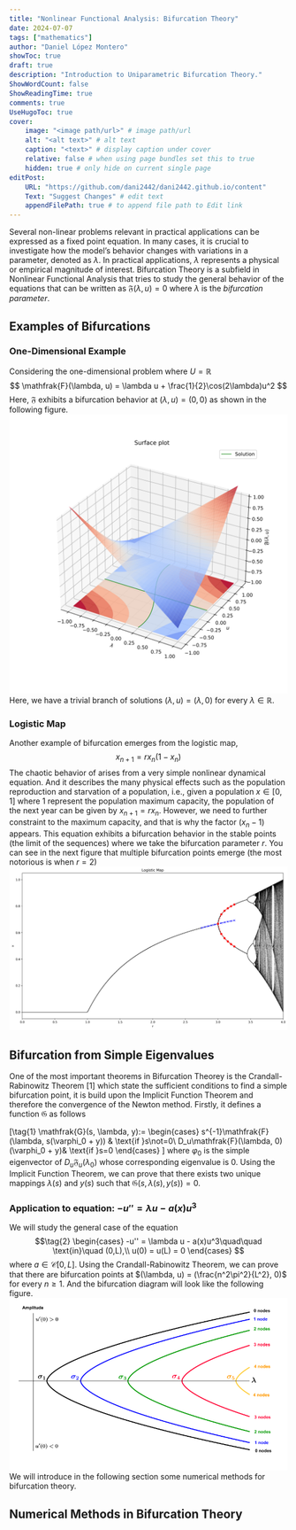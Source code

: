 ```yaml
---
title: "Nonlinear Functional Analysis: Bifurcation Theory"
date: 2024-07-07
tags: ["mathematics"]
author: "Daniel López Montero"
showToc: true
draft: true
description: "Introduction to Uniparametric Bifurcation Theory."
ShowWordCount: false
ShowReadingTime: true
comments: true
UseHugoToc: true
cover:
    image: "<image path/url>" # image path/url
    alt: "<alt text>" # alt text
    caption: "<text>" # display caption under cover
    relative: false # when using page bundles set this to true
    hidden: true # only hide on current single page
editPost:
    URL: "https://github.com/dani2442/dani2442.github.io/content"
    Text: "Suggest Changes" # edit text
    appendFilePath: true # to append file path to Edit link
---
```



Several non-linear problems relevant in practical applications can be expressed as a fixed point equation. In many cases, it is crucial to investigate how the model’s behavior changes with variations in a parameter, denoted as $\lambda$. In practical applications, $\lambda$ represents a physical or empirical magnitude of interest. Bifurcation Theory is a subfield in Nonlinear Functional Analysis that tries to study the general behavior of the equations that can be written as $\mathfrak{F}(\lambda, u)=0$ where $\lambda$ is the *bifurcation parameter*.

## Examples of Bifurcations

### One-Dimensional Example
Considering the one-dimensional problem where $U=\mathbb{R}$
$$
    \mathfrak{F}(\lambda, u) = \lambda u + \frac{1}{2}\cos(2\lambda)u^2
$$
Here, $\mathfrak{F}$ exhibits a bifurcation behavior at $(\lambda, u)=(0,0)$ as shown in the following figure.
![Example 1](surface.svg)
Here, we have a trivial branch of solutions $(\lambda, u)=(\lambda, 0)$ for every $\lambda\in\mathbb{R}$.

### Logistic Map
Another example of bifurcation emerges from the logistic map, 
$$
x_{n+1} = rx_n(1-x_n)
$$
The chaotic behavior of arises from a very simple nonlinear dynamical equation. And it describes the many physical effects such as the population reproduction and starvation of a population, i.e., given a population $x\in [0,1]$ where 1 represent the population maximum capacity, the population of the next year can be given by $x_{n+1} = rx_n$. However, we need to further constraint to the maximum capacity, and that is why the factor $(x_n-1)$ appears. This equation exhibits a bifurcation behavior in the stable points (the limit of the sequences) where we take the bifurcation parameter $r$. You can see in the next figure that multiple bifurcation points emerge (the most notorious is when $r=2$)
![Example 2](logistic_map.png)

## Bifurcation from Simple Eigenvalues

One of the most important theorems in Bifurcation Theorey is the Crandall-Rabinowitz Theorem [1] which state the sufficient conditions to find a simple bifurcation point, it is build upon the Implicit Function Theorem and therefore the convergence of the Newton method. Firstly, it defines a function $\mathfrak{G}$ as follows

\[\tag{1}
\mathfrak{G}(s, \lambda, y):=
\begin{cases}
s^{-1}\mathfrak{F}(\lambda, s(\varphi_0 + y)) & \text{if }s\not=0\\
D_u\mathfrak{F}(\lambda, 0)(\varphi_0 + y)& \text{if }s=0
\end{cases}
\]
where $\varphi_0$ is the simple eigenvector of  $D_u \mathfrak{F}_u(\lambda_0)$ whose corresponding eigenvalue is 0. Using the Implicit Function Theorem, we can prove that there exists two unique mappings $\lambda(s)$ and $y(s)$ such that $\mathfrak{G}(s, \lambda(s), y(s))=0$.

### Application to equation: $-u'' = \lambda u - a(x) u^3$

We will study the general case of the equation
$$\tag{2}
    \begin{cases}
        -u'' = \lambda u - a(x)u^3\quad\quad \text{in}\quad (0,L),\\
        u(0) = u(L) = 0
    \end{cases}
$$
where $a\in\mathcal{C}[0,L]$. Using the Crandall-Rabinowitz Theorem, we can prove that there are bifurcation points at $(\lambda, u) = (\frac{n^2\pi^2}{L^2}, 0)$ for every $n\geq 1$. And the bifurcation diagram will look like the following figure.
![Application](bifurcation_diagram_global.png)
We will introduce in the following section some numerical methods for bifurcation theory.

## Numerical Methods in Bifurcation Theory

